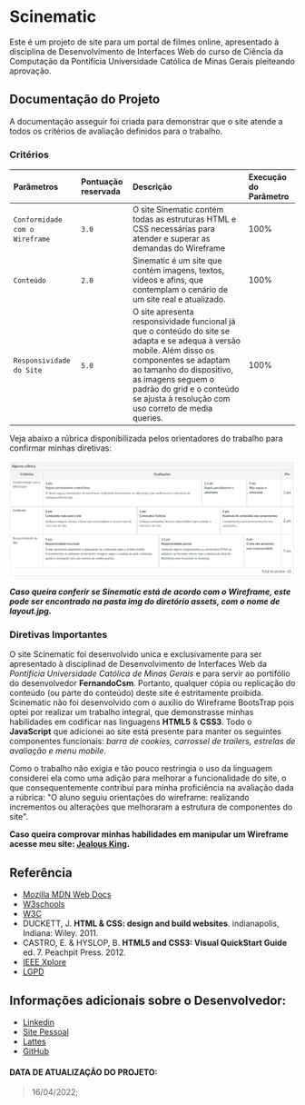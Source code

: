 # Scinematic

Este é um projeto de site para um portal de filmes online, apresentado à disciplina de Desenvolvimento de Interfaces Web do curso de Ciência da Computação da Pontifícia Universidade Católica de Minas Gerais pleiteando aprovação.

## Documentação do Projeto

A documentação asseguir foi criada para demonstrar que o site atende a todos os critérios de avaliação definidos para o trabalho.

### Critérios

| Parâmetros   | Pontuação reservada       | Descrição                           | Execução do Parâmetro |
| :---------- | :--------- | :---------------------------------- | :----- |
| `Conformidade com o Wireframe` | `3.0` | O site Sinematic contém todas as estruturas HTML e CSS necessárias para atender e superar as demandas do Wireframe | 100% |
|`Conteúdo`| `2.0` | Sinematic é um site que contém imagens, textos, vídeos e afins, que contemplam o cenário de um site real e atualizado. | 100% |
| `Responsividade do Site` | `5.0` | O site apresenta responsividade funcional já que o conteúdo do site se adapta e se adequa à versão mobile. Além disso os componentes se adaptam ao tamanho do dispositivo, as imagens seguem o padrão do grid e o conteúdo se ajusta à resolução com uso correto de media queries. | 100% |

Veja abaixo a rúbrica disponibilizada pelos orientadores do trabalho para confirmar minhas diretivas: 

![Rubrica](assets/img/rubrica.png)

_**Caso queira conferir se Sinematic está de acordo com o Wireframe, este pode ser encontrado na pasta img do diretório assets, com o nome de layout.jpg.**_

### Diretivas Importantes

O site Scinematic foi desenvolvido unica e exclusivamente para ser apresentado à disciplinad de Desenvolvimento de Interfaces Web da _Pontifícia Universidade Católica de Minas Gerais_ e para servir ao portifólio do desenvolvedor **FernandoCsm**. Portanto, qualquer cópia ou replicação do conteúdo (ou parte do conteúdo) deste site é estritamente proibida. Scinematic não foi desenvolvido com o auxílio do Wireframe BootsTrap pois optei por realizar um trabalho integral, que demonstrasse minhas habilidades em codificar nas linguagens **HTML5** & **CSS3**. Todo o **JavaScript** que adicionei ao site está presente para manter os seguintes componentes funcionais: _barra de cookies, carrossel de trailers, estrelas de avaliação e menu mobile_. 

Como o trabalho não exigia e tão pouco restringia o uso da linguagem considerei ela como uma adição para melhorar a funcionalidade do site, o que consequentemente contribuí para minha proficiência na avaliação dada a rúbrica: "O aluno seguiu orientações do wireframe: realizando incrementos ou alterações que melhoraram a estrutura de componentes do site". 

**Caso queira comprovar minhas habilidades em manipular um Wireframe acesse meu site: [Jealous King](https://jealousking.com.br/).**

## Referência

 - [Mozilla MDN Web Docs](https://developer.mozilla.org/pt-BR/)
 - [W3schools](https://www.w3schools.com/)
 - [W3C](https://www.w3.org/)
 - DUCKETT, J. **HTML & CSS: design and build websites**. indianapolis, Indiana: Wiley. 2011.
 - CASTRO, E. & HYSLOP, B. **HTML5 and CSS3: Visual QuickStart Guide** ed. 7. Peachpit Press. 2012.
 - [IEEE Xplore](https://ieeexplore.ieee.org/search/searchresult.jsp?newsearch=true&queryText=computer)
 - [LGPD](https://www.gov.br/cidadania/pt-br/acesso-a-informacao/lgpd)

## Informações adicionais sobre o Desenvolvedor: 

 - [Linkedin](https://www.linkedin.com/in/fernandocsdm/)
 - [Site Pessoal](https://jealousking.com.br/desenvolvedor/)
 - [Lattes](http://lattes.cnpq.br/7942914068914499)
 - [GitHub](https://github.com/FernandoCsm-Knight)

#### DATA DE ATUALIZAÇÃO DO PROJETO: 

> 16/04/2022;
